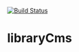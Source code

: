 [![Build Status](https://travis-ci.org/jalleng/libraryCms.svg?branch=master)](https://travis-ci.org/jalleng/libraryCms)

# libraryCms
